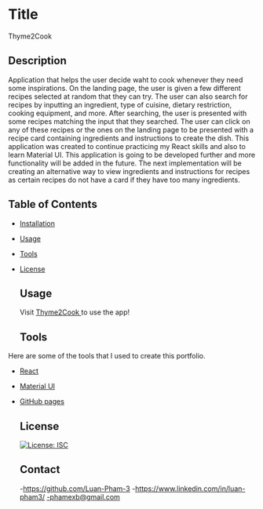 # Title

Thyme2Cook

## Description

Application that helps the user decide waht to cook whenever they need some inspirations. On the landing page, the user is given a few different recipes selected at random that they can try. The user can also search for recipes by inputting an ingredient, type of cuisine, dietary restriction, cooking equipment, and more. After searching, the user is presented with some recipes matching the input that they searched. The user can click on any of these recipes or the ones on the landing page to be presented with a recipe card containing ingredients and instructions to create the dish. This application was created to continue practicing my React skills and also to learn Material UI. This application is going to be developed further and more functionality will be added in the future. The next implementation will be creating an alternative way to view ingredients and instructions for recipes as certain recipes do not have a card if they have too many ingredients.

## Table of Contents

- [Installation](#install)
- [Usage](#usage)
- [Tools](#tools)
- [License](#license)

  ## Usage

  Visit <a href="https://luan-pham.github.io/Thyme2Cook/"> Thyme2Cook </a> to use the app!

  ## Tools

Here are some of the tools that I used to create this portfolio.

- <a href='https://reactjs.org/'> React </a>

- <a href='https://mui.com/'> Material UI </a>

- <a href='https://pages.github.com/'> GitHub pages </a>

  ## License

  [![License: ISC](https://img.shields.io/badge/License-ISC-blue.svg)](https://opensource.org/licenses/ISC)

  ## Contact

  -https://github.com/Luan-Pham-3 -https://www.linkedin.com/in/luan-pham3/
  -phamexb@gmail.com
